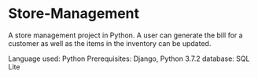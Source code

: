 # Store-Management
A store management project in Python. A user can generate the bill for a customer as well as the items in the inventory can be updated.

Language used: Python
Prerequisites: Django, Python 3.7.2
database: SQL Lite

